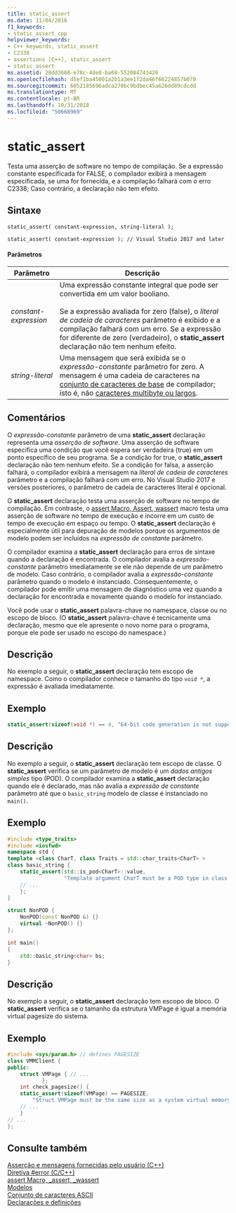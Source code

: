 ```yaml
---
title: static_assert
ms.date: 11/04/2016
f1_keywords:
- static_assert_cpp
helpviewer_keywords:
- C++ keywords, static_assert
- C2338
- assertions [C++], static_assert
- static_assert
ms.assetid: 28dd3668-e78c-4de8-ba68-552084743426
ms.openlocfilehash: d5ef1ba45001a2b1a3ee1f2da46f66224857b070
ms.sourcegitcommit: 6052185696adca270bc9bdbec45a626dd89cdcdd
ms.translationtype: MT
ms.contentlocale: pt-BR
ms.lasthandoff: 10/31/2018
ms.locfileid: "50668969"
---
```

# <a name="staticassert"></a>static_assert

Testa uma asserção de software no tempo de compilação. Se a expressão constante especificada for FALSE, o compilador exibirá a mensagem especificada, se uma for fornecida, e a compilação falhará com o erro C2338; Caso contrário, a declaração não tem efeito.

## <a name="syntax"></a>Sintaxe

```
static_assert( constant-expression, string-literal );

static_assert( constant-expression ); // Visual Studio 2017 and later
```

#### <a name="parameters"></a>Parâmetros

|Parâmetro|Descrição|
|---------------|-----------------|
|*constant-expression*|Uma expressão constante integral que pode ser convertida em um valor booliano.<br /><br /> Se a expressão avaliada for zero (false), o *literal de cadeia de caracteres* parâmetro é exibido e a compilação falhará com um erro. Se a expressão for diferente de zero (verdadeiro), o **static_assert** declaração não tem nenhum efeito.|
|*string-literal*|Uma mensagem que será exibida se o *expressão-constante* parâmetro for zero. A mensagem é uma cadeia de caracteres na [conjunto de caracteres de base](../c-language/ascii-character-set.md) de compilador; isto é, não [caracteres multibyte ou largos](../c-language/multibyte-and-wide-characters.md).|

## <a name="remarks"></a>Comentários

O *expressão-constante* parâmetro de uma **static_assert** declaração representa uma *asserção de software*. Uma asserção de software especifica uma condição que você espera ser verdadeira (true) em um ponto específico de seu programa. Se a condição for true, o **static_assert** declaração não tem nenhum efeito. Se a condição for falsa, a asserção falhará, o compilador exibirá a mensagem na *literal de cadeia de caracteres* parâmetro e a compilação falhará com um erro. No Visual Studio 2017 e versões posteriores, o parâmetro de cadeia de caracteres literal é opcional.

O **static_assert** declaração testa uma asserção de software no tempo de compilação. Em contraste, o [assert Macro, Assert, wassert](../c-runtime-library/reference/assert-macro-assert-wassert.md) macro testa uma asserção de software no tempo de execução e incorre em um custo de tempo de execução em espaço ou tempo. O **static_assert** declaração é especialmente útil para depuração de modelos porque os argumentos de modelo podem ser incluídos na *expressão de constante* parâmetro.

O compilador examina a **static_assert** declaração para erros de sintaxe quando a declaração é encontrada. O compilador avalia a *expressão-constante* parâmetro imediatamente se ele não depende de um parâmetro de modelo. Caso contrário, o compilador avalia a *expressão-constante* parâmetro quando o modelo é instanciado. Consequentemente, o compilador pode emitir uma mensagem de diagnóstico uma vez quando a declaração for encontrada e novamente quando o modelo for instanciado.

Você pode usar o **static_assert** palavra-chave no namespace, classe ou no escopo de bloco. (O **static_assert** palavra-chave é tecnicamente uma declaração, mesmo que ele apresente o novo nome para o programa, porque ele pode ser usado no escopo do namespace.)

## <a name="description"></a>Descrição

No exemplo a seguir, o **static_assert** declaração tem escopo de namespace. Como o compilador conhece o tamanho do tipo `void *`, a expressão é avaliada imediatamente.

## <a name="example"></a>Exemplo

```cpp
static_assert(sizeof(void *) == 4, "64-bit code generation is not supported.");
```

## <a name="description"></a>Descrição

No exemplo a seguir, o **static_assert** declaração tem escopo de classe. O **static_assert** verifica se um parâmetro de modelo é um *dados antigos simples* tipo (POD). O compilador examina a **static_assert** declaração quando ele é declarado, mas não avalia a *expressão de constante* parâmetro até que o `basic_string` modelo de classe é instanciado no `main()`.

## <a name="example"></a>Exemplo

```cpp
#include <type_traits>
#include <iosfwd>
namespace std {
template <class CharT, class Traits = std::char_traits<CharT> >
class basic_string {
    static_assert(std::is_pod<CharT>::value,
                  "Template argument CharT must be a POD type in class template basic_string");
    // ...
    };
}

struct NonPOD {
    NonPOD(const NonPOD &) {}
    virtual ~NonPOD() {}
};

int main()
{
    std::basic_string<char> bs;
}
```

## <a name="description"></a>Descrição

No exemplo a seguir, o **static_assert** declaração tem escopo de bloco. O **static_assert** verifica se o tamanho da estrutura VMPage é igual a memória virtual pagesize do sistema.

## <a name="example"></a>Exemplo

```cpp
#include <sys/param.h> // defines PAGESIZE
class VMMClient {
public:
    struct VMPage { // ...
           };
    int check_pagesize() {
    static_assert(sizeof(VMPage) == PAGESIZE,
        "Struct VMPage must be the same size as a system virtual memory page.");
    // ...
    }
// ...
};
```

## <a name="see-also"></a>Consulte também

[Asserção e mensagens fornecidas pelo usuário (C++)](../cpp/assertion-and-user-supplied-messages-cpp.md)<br/>
[Diretiva #error (C/C++)](../preprocessor/hash-error-directive-c-cpp.md)<br/>
[assert Macro, _assert, _wassert](../c-runtime-library/reference/assert-macro-assert-wassert.md)<br/>
[Modelos](../cpp/templates-cpp.md)<br/>
[Conjunto de caracteres ASCII](../c-language/ascii-character-set.md)<br/>
[Declarações e definições](declarations-and-definitions-cpp.md)